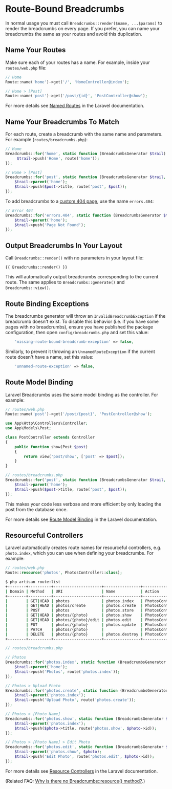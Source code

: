 # Route-Bound Breadcrumbs

In normal usage you must call `Breadcrumbs::render($name, ...$params)` to render the breadcrumbs on every page. If you prefer, you can name your breadcrumbs the same as your routes and avoid this duplication.

## Name Your Routes

Make sure each of your routes has a name. For example, inside your `routes/web.php` file:

```php
// Home
Route::name('home')->get('/', 'HomeController@index');

// Home > [Post]
Route::name('post')->get('/post/{id}', 'PostController@show');
```

For more details see [Named Routes](https://laravel.com/docs/routing#named-routes) in the Laravel documentation.

## Name Your Breadcrumbs To Match

For each route, create a breadcrumb with the same name and parameters. For example (`routes/breadcrumbs.php`):

```php
// Home
Breadcrumbs::for('home', static function (BreadcrumbsGenerator $trail): void {
     $trail->push('Home', route('home'));
});

// Home > [Post]
Breadcrumbs::for('post', static function (BreadcrumbsGenerator $trail, Post $post): void {
    $trail->parent('home');
    $trail->push($post->title, route('post', $post));
});
```

To add breadcrumbs to a [custom 404 page](https://laravel.com/docs/errors#custom-http-error-pages), use the name `errors.404`:

```php
// Error 404
Breadcrumbs::for('errors.404', static function (BreadcrumbsGenerator $trail): void {
    $trail->parent('home');
    $trail->push('Page Not Found');
});
```

## Output Breadcrumbs In Your Layout

Call `Breadcrumbs::render()` with no parameters in your layout file:

```blade
{{ Breadcrumbs::render() }}
```

This will automatically output breadcrumbs corresponding to the current route. The same applies to `Breadcrumbs::generate()` and `Breadcrumbs::view()`.

## Route Binding Exceptions

The breadcrumbs generator will throw an `InvalidBreadcrumbException` if the breadcrumb doesn't exist. To disable this behavior (i.e. if you have some pages with no breadcrumbs), ensure you have published the package configuration, then open `config/breadcrumbs.php` and set this value:

```php
    'missing-route-bound-breadcrumb-exception' => false,
```

Similarly, to prevent it throwing an `UnnamedRouteException` if the current route doesn't have a name, set this value:

```php
    'unnamed-route-exception' => false,
```

## Route Model Binding

Laravel Breadcrumbs uses the same model binding as the controller. For example:

```php
// routes/web.php
Route::name('post')->get('/post/{post}', 'PostController@show');
```

```php
use App\Http\Controllers\Controller;
use App\Models\Post;

class PostController extends Controller
{
    public function show(Post $post)
    {
        return view('post/show', ['post' => $post]);
    }
}
```

```php
// routes/breadcrumbs.php
Breadcrumbs::for('post', static function (BreadcrumbsGenerator $trail, Post $post): void {
    $trail->parent('home');
    $trail->push($post->title, route('post', $post));
});
```

This makes your code less verbose and more efficient by only loading the post from the database once.

For more details see [Route Model Binding](https://laravel.com/docs/routing#route-model-binding) in the Laravel documentation.

## Resourceful Controllers

Laravel automatically creates route names for resourceful controllers, e.g. `photo.index`, which you can use when defining your breadcrumbs. For example:

```php
// routes/web.php
Route::resource('photos', PhotosController::class);
```

```bash
$ php artisan route:list
+--------+----------+---------------------+----------------+--------------------------+------------+
| Domain | Method   | URI                 | Name           | Action                   | Middleware |
+--------+----------+---------------------+----------------+--------------------------+------------+
|        | GET|HEAD | photos              | photos.index   | PhotosController@index   |            |
|        | GET|HEAD | photos/create       | photos.create  | PhotosController@create  |            |
|        | POST     | photos              | photos.store   | PhotosController@store   |            |
|        | GET|HEAD | photos/{photo}      | photos.show    | PhotosController@show    |            |
|        | GET|HEAD | photos/{photo}/edit | photos.edit    | PhotosController@edit    |            |
|        | PUT      | photos/{photo}      | photos.update  | PhotosController@update  |            |
|        | PATCH    | photos/{photo}      |                | PhotosController@update  |            |
|        | DELETE   | photos/{photo}      | photos.destroy | PhotosController@destroy |            |
+--------+----------+---------------------+----------------+--------------------------+------------+
```

```php
// routes/breadcrumbs.php

// Photos
Breadcrumbs::for('photos.index', static function (BreadcrumbsGenerator $trail): void {
    $trail->parent('home');
    $trail->push('Photos', route('photos.index'));
});

// Photos > Upload Photo
Breadcrumbs::for('photos.create', static function (BreadcrumbsGenerator $trail): void {
    $trail->parent('photos.index');
    $trail->push('Upload Photo', route('photos.create'));
});

// Photos > [Photo Name]
Breadcrumbs::for('photos.show', static function (BreadcrumbsGenerator $trail, Photo $photo): void {
    $trail->parent('photos.index');
    $trail->push($photo->title, route('photos.show', $photo->id));
});

// Photos > [Photo Name] > Edit Photo
Breadcrumbs::for('photos.edit', static function (BreadcrumbsGenerator $trail, Photo $photo): void {
    $trail->parent('photos.show', $photo);
    $trail->push('Edit Photo', route('photos.edit', $photo->id));
});
```

For more details see [Resource Controllers](https://laravel.com/docs/controllers#resource-controllers) in the Laravel documentation.

(Related FAQ: [Why is there no Breadcrumbs::resource() method?](/open-source/packages/laravel-breadcrumbs/docs/2.x/faq).)
